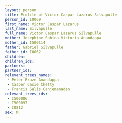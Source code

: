 ```yaml
---
layout: person
title: Profile of Victor Caspar Lazarus Silvapulle
person_id: I0069
first_name: Victor Caspar Lazarus
last_name: Silvapulle
full_name: Victor Caspar Lazarus Silvapulle
mother: Josephine Sabina Victoria Anandappa
mother_id: I500114
father: Gabriel Silvapulle
father_id: I0062
children:
children_ids:
partners:
partner_ids:
relevant_trees_names:
 - Peter Braze Anandappa
 - Casper Casie Chetty
 - Francis Salis Canjemanaden
relevant_trees_ids:
 - I500086
 - I500097
 - I0812
sex: M
---
```


